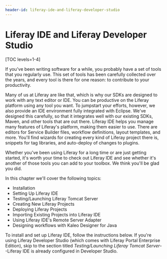 ```yaml
---
header-id: liferay-ide-and-liferay-developer-studio
---
```


# Liferay IDE and Liferay Developer Studio

[TOC levels=1-4]

If you've been writing software for a while, you probably have a set of tools
that you regularly use. This set of tools has been carefully collected over the
years, and every tool is there for one reason: to contribute to your
productivity. 

Many of us at Liferay are like that, which is why our SDKs are designed to work
with any text editor or IDE. You can be productive on the Liferay platform using
any tool you want. To jumpstart your efforts, however, we also provide an IDE
environment fully integrated with Eclipse. We've designed this carefully, so
that it integrates well with our existing SDKs, Maven, and other tools that are
out there. Liferay IDE helps you manage many features of Liferay's platform,
making them easier to use. There are editors for Service Builder files, workflow
definitions, layout templates, and more. You'll find wizards for creating every
kind of Liferay project there is, snippets for tag libraries, and auto-deploy of
changes to plugins. 

Whether you've been using Liferay for a long time or are just getting started,
it's worth your time to check out Liferay IDE and see whether it's another of
those tools you can add to your toolbox. We think you'll be glad you did. 

In this chapter we'll cover the following topics:

- Installation 
- Setting Up Liferay IDE 
- Testing/Launching Liferay Tomcat Server 
- Creating New Liferay Projects 
- Deploying Liferay Projects 
- Importing Existing Projects into Liferay IDE 
- Using Liferay IDE's Remote Server Adapter
- Designing workflows with Kaleo Designer for Java 

To install and set up Liferay IDE, follow the instructions below. If you're
using Liferay Developer Studio (which comes with Liferay Portal Enterprise
Edition), skip to the section titled *Testing/Launching Liferay Tomcat
Server*--Liferay IDE is already configured in Developer Studio. 
